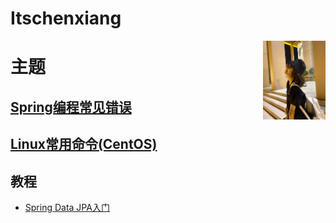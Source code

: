 # Itschenxiang
<img src="./imgs/dfca80e6dbdf0d9c591b0ebcb5d2f141.jpg" style="width:100px;float:right"/>

# 主题
## [Spring编程常见错误](./docs/springsummary/README.md)
## [Linux常用命令(CentOS)](./docs/linux/commands.md)

## 教程
* [Spring Data JPA入门](./docs/tutorial/springdatajpa.md)
